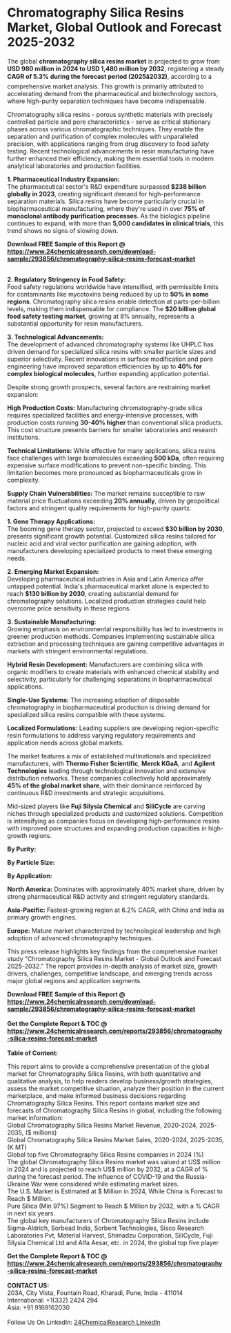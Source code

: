 <h1>Chromatography Silica Resins Market, Global Outlook and Forecast 2025-2032</h1><p>The global <strong>chromatography silica resins market</strong> is projected to grow from <strong>USD 980 million in 2024 to USD 1,480 million by 2032</strong>, registering a steady <strong>CAGR of 5.3% during the forecast period (2025â2032)</strong>, according to a comprehensive market analysis. This growth is primarily attributed to accelerating demand from the pharmaceutical and biotechnology sectors, where high-purity separation techniques have become indispensable.</p><p>Chromatography silica resins - porous synthetic materials with precisely controlled particle and pore characteristics - serve as critical stationary phases across various chromatographic techniques. They enable the separation and purification of complex molecules with unparalleled precision, with applications ranging from drug discovery to food safety testing. Recent technological advancements in resin manufacturing have further enhanced their efficiency, making them essential tools in modern analytical laboratories and production facilities.</p><p><strong>1. Pharmaceutical Industry Expansion:</strong><br>
The pharmaceutical sector's R&amp;D expenditure surpassed <strong>$238 billion globally in 2023</strong>, creating significant demand for high-performance separation materials. Silica resins have become particularly crucial in biopharmaceutical manufacturing, where they're used in over <strong>75% of monoclonal antibody purification processes</strong>. As the biologics pipeline continues to expand, with more than <strong>5,000 candidates in clinical trials</strong>, this trend shows no signs of slowing down.</p><div><b>Download FREE Sample of this Report @ 
            <a href="https://www.24chemicalresearch.com/download-sample/293856/chromatography-silica-resins-forecast-market">
            https://www.24chemicalresearch.com/download-sample/293856/chromatography-silica-resins-forecast-market</a></b></div><br><p><strong>2. Regulatory Stringency in Food Safety:</strong><br>
Food safety regulations worldwide have intensified, with permissible limits for contaminants like mycotoxins being reduced by up to <strong>50% in some regions</strong>. Chromatography silica resins enable detection at parts-per-billion levels, making them indispensable for compliance. The <strong>$20 billion global food safety testing market</strong>, growing at 8% annually, represents a substantial opportunity for resin manufacturers.</p><p><strong>3. Technological Advancements:</strong><br>
The development of advanced chromatography systems like UHPLC has driven demand for specialized silica resins with smaller particle sizes and superior selectivity. Recent innovations in surface modification and pore engineering have improved separation efficiencies by up to <strong>40% for complex biological molecules</strong>, further expanding application potential.</p><p>Despite strong growth prospects, several factors are restraining market expansion:</p><p><strong>High Production Costs:</strong> Manufacturing chromatography-grade silica requires specialized facilities and energy-intensive processes, with production costs running <strong>30-40% higher</strong> than conventional silica products. This cost structure presents barriers for smaller laboratories and research institutions.</p><p><strong>Technical Limitations:</strong> While effective for many applications, silica resins face challenges with large biomolecules exceeding <strong>500 kDa</strong>, often requiring expensive surface modifications to prevent non-specific binding. This limitation becomes more pronounced as biopharmaceuticals grow in complexity.</p><p><strong>Supply Chain Vulnerabilities:</strong> The market remains susceptible to raw material price fluctuations exceeding <strong>20% annually</strong>, driven by geopolitical factors and stringent quality requirements for high-purity quartz.</p><p><strong>1. Gene Therapy Applications:</strong><br>
The booming gene therapy sector, projected to exceed <strong>$30 billion by 2030</strong>, presents significant growth potential. Customized silica resins tailored for nucleic acid and viral vector purification are gaining adoption, with manufacturers developing specialized products to meet these emerging needs.</p><p><strong>2. Emerging Market Expansion:</strong><br>
Developing pharmaceutical industries in Asia and Latin America offer untapped potential. India's pharmaceutical market alone is expected to reach <strong>$130 billion by 2030</strong>, creating substantial demand for chromatography solutions. Localized production strategies could help overcome price sensitivity in these regions.</p><p><strong>3. Sustainable Manufacturing:</strong><br>
Growing emphasis on environmental responsibility has led to investments in greener production methods. Companies implementing sustainable silica extraction and processing techniques are gaining competitive advantages in markets with stringent environmental regulations.</p><p><strong>Hybrid Resin Development:</strong> Manufacturers are combining silica with organic modifiers to create materials with enhanced chemical stability and selectivity, particularly for challenging separations in biopharmaceutical applications.</p><p><strong>Single-Use Systems:</strong> The increasing adoption of disposable chromatography in biopharmaceutical production is driving demand for specialized silica resins compatible with these systems.</p><p><strong>Localized Formulations:</strong> Leading suppliers are developing region-specific resin formulations to address varying regulatory requirements and application needs across global markets.</p><p>The market features a mix of established multinationals and specialized manufacturers, with <strong>Thermo Fisher Scientific</strong>, <strong>Merck KGaA</strong>, and <strong>Agilent Technologies</strong> leading through technological innovation and extensive distribution networks. These companies collectively hold approximately <strong>45% of the global market share</strong>, with their dominance reinforced by continuous R&amp;D investments and strategic acquisitions.</p><p>Mid-sized players like <strong>Fuji Silysia Chemical</strong> and <strong>SiliCycle</strong> are carving niches through specialized products and customized solutions. Competition is intensifying as companies focus on developing high-performance resins with improved pore structures and expanding production capacities in high-growth regions.</p><p><strong>By Purity:</strong></p><p><strong>By Particle Size:</strong></p><p><strong>By Application:</strong></p><p><strong>North America:</strong> Dominates with approximately 40% market share, driven by strong pharmaceutical R&amp;D activity and stringent regulatory standards.</p><p><strong>Asia-Pacific:</strong> Fastest-growing region at 6.2% CAGR, with China and India as primary growth engines.</p><p><strong>Europe:</strong> Mature market characterized by technological leadership and high adoption of advanced chromatography techniques.</p><p>This press release highlights key findings from the comprehensive market study "Chromatography Silica Resins Market - Global Outlook and Forecast 2025-2032." The report provides in-depth analysis of market size, growth drivers, challenges, competitive landscape, and emerging trends across major global regions and application segments.</p><div><b>Download FREE Sample of this Report @ 
            <a href="https://www.24chemicalresearch.com/download-sample/293856/chromatography-silica-resins-forecast-market">
            https://www.24chemicalresearch.com/download-sample/293856/chromatography-silica-resins-forecast-market</a></b></div><br><div><b>Get the Complete Report & TOC @ 
            <a href="https://www.24chemicalresearch.com/reports/293856/chromatography-silica-resins-forecast-market">
            https://www.24chemicalresearch.com/reports/293856/chromatography-silica-resins-forecast-market</a></b></div><br>
            <b>Table of Content:</b><p>This report aims to provide a comprehensive presentation of the global market for Chromatography Silica Resins, with both quantitative and qualitative analysis, to help readers develop business/growth strategies, assess the market competitive situation, analyze their position in the current marketplace, and make informed business decisions regarding Chromatography Silica Resins. This report contains market size and forecasts of Chromatography Silica Resins in global, including the following market information:<br />
Global Chromatography Silica Resins Market Revenue, 2020-2024, 2025-2035, ($ millions)<br />
Global Chromatography Silica Resins Market Sales, 2020-2024, 2025-2035, (K MT)<br />
Global top five Chromatography Silica Resins companies in 2024 (%)<br />
The global Chromatography Silica Resins market was valued at US$ million in 2024 and is projected to reach US$ million by 2032, at a CAGR of % during the forecast period. The influence of COVID-19 and the Russia-Ukraine War were considered while estimating market sizes.<br />
The U.S. Market is Estimated at $ Million in 2024, While China is Forecast to Reach $ Million.<br />
Pure Silica (Min 97%) Segment to Reach $ Million by 2032, with a % CAGR in next six years.<br />
The global key manufacturers of Chromatography Silica Resins include Sigma-Aldrich, Sorbead India, Sorbent Technologies, Sisco Research Laboratories Pvt, Material Harvest, Shimadzu Corporation, SiliCycle, Fuji Silysia Chemical Ltd and Alfa Aesar, etc. in 2024, the global top five player</p><div><b>Get the Complete Report & TOC @ 
            <a href="https://www.24chemicalresearch.com/reports/293856/chromatography-silica-resins-forecast-market">
            https://www.24chemicalresearch.com/reports/293856/chromatography-silica-resins-forecast-market</a></b></div><br><b>CONTACT US:</b><br>
            203A, City Vista, Fountain Road, Kharadi, Pune, India - 411014<br>
            International: +1(332) 2424 294<br>
            Asia: +91 9169162030 <br><br>
            Follow Us On LinkedIn: <a href="https://www.linkedin.com/company/24chemicalresearch/">24ChemicalResearch LinkedIn</a>